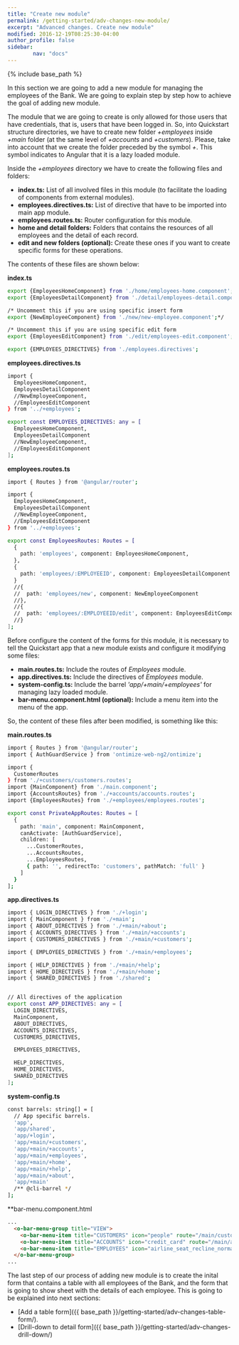 ```yaml
---
title: "Create new module"
permalink: /getting-started/adv-changes-new-module/
excerpt: "Advanced changes. Create new module"
modified: 2016-12-19T08:25:30-04:00
author_profile: false
sidebar:
        nav: "docs"
---
```


{% include base_path %}

In this section we are going to add a new module for managing the employees of the Bank. We are going to explain step by step how to achieve the goal of adding new module.

The module that we are going to create is only allowed for those users that have credentials, that is, users that have been logged in. So, into Quickstart structure directories, we have to 
create new folder *+employees* inside *+main* folder (at the same level of *+accounts* and *+customers*). Please, take into account that we create the folder 
preceded by the symbol *+*. This symbol indicates to Angular that it is a lazy loaded module.

Inside the *+employees* directory we have to create the following files and folders:

* **index.ts:** List of all involved files in this module (to facilitate the loading of components from external modules).
* **employees.directives.ts:** List of directive that have to be imported into main app module.
* **employees.routes.ts:** Router configuration for this module.
* **home and detail folders:** Folders that contains the resources of all employees and the detail of each record.
* **edit and new folders (optional):** Create these ones if you want to create specific forms for these operations.

The contents of these files are shown below:

**index.ts**

```bash
export {EmployeesHomeComponent} from './home/employees-home.component';
export {EmployeesDetailComponent} from './detail/employees-detail.component';

/* Uncomment this if you are using specific insert form
export {NewEmployeeComponent} from './new/new-employee.component';*/

/* Uncomment this if you are using specific edit form
export {EmployeesEditComponent} from './edit/employees-edit.component';*/

export {EMPLOYEES_DIRECTIVES} from './employees.directives';
```

**employees.directives.ts**

```bash
import {
  EmployeesHomeComponent,
  EmployeesDetailComponent
  //NewEmployeeComponent,
  //EmployeesEditComponent
} from '../+employees';

export const EMPLOYEES_DIRECTIVES: any = [
  EmployeesHomeComponent,
  EmployeesDetailComponent
  //NewEmployeeComponent,
  //EmployeesEditComponent
];
```

**employees.routes.ts**

```bash
import { Routes } from '@angular/router';

import {
  EmployeesHomeComponent,
  EmployeesDetailComponent
  //NewEmployeeComponent,
  //EmployeesEditComponent
} from '../+employees';

export const EmployeesRoutes: Routes = [
  {
    path: 'employees', component: EmployeesHomeComponent,
  },
  {
    path: 'employees/:EMPLOYEEID', component: EmployeesDetailComponent
  }
  //{
  //  path: 'employees/new', component: NewEmployeeComponent
  //},
  //{
  //  path: 'employees/:EMPLOYEEID/edit', component: EmployeesEditComponent
  //}
];

```

Before configure the content of the forms for this module, it is necessary to tell the Quickstart app that a new module exists
and configure it modifying some files:

* **main.routes.ts:** Include the routes of *Employees* module.
* **app.directives.ts:** Include the directives of *Employees* module.
* **system-config.ts:** Include the barrel *'app/+main/+employees'* for managing lazy loaded module.
* **bar-menu.component.html (optional):** Include a menu item into the menu of the app.


So, the content of these files after been modified, is something like this:

**main.routes.ts**

```bash
import { Routes } from '@angular/router';
import { AuthGuardService } from 'ontimize-web-ng2/ontimize';

import {
  CustomerRoutes
} from './+customers/customers.routes';
import {MainComponent} from './main.component';
import {AccountsRoutes} from './+accounts/accounts.routes';
import {EmployeesRoutes} from './+employees/employees.routes';

export const PrivateAppRoutes: Routes = [
  {
    path: 'main', component: MainComponent,
    canActivate: [AuthGuardService],
    children: [
      ...CustomerRoutes,
      ...AccountsRoutes,
      ...EmployeesRoutes,
      { path: '', redirectTo: 'customers', pathMatch: 'full' }
    ]
  }
];
```

**app.directives.ts**

```bash
import { LOGIN_DIRECTIVES } from './+login';
import { MainComponent } from './+main';
import { ABOUT_DIRECTIVES } from './+main/+about';
import { ACCOUNTS_DIRECTIVES } from './+main/+accounts';
import { CUSTOMERS_DIRECTIVES } from './+main/+customers';

import { EMPLOYEES_DIRECTIVES } from './+main/+employees';

import { HELP_DIRECTIVES } from './+main/+help';
import { HOME_DIRECTIVES } from './+main/+home';
import { SHARED_DIRECTIVES } from './shared';


// All directives of the application
export const APP_DIRECTIVES: any = [
  LOGIN_DIRECTIVES,
  MainComponent,
  ABOUT_DIRECTIVES,
  ACCOUNTS_DIRECTIVES,
  CUSTOMERS_DIRECTIVES,

  EMPLOYEES_DIRECTIVES,

  HELP_DIRECTIVES,
  HOME_DIRECTIVES,
  SHARED_DIRECTIVES
];
```
**system-config.ts**

```bash
const barrels: string[] = [
  // App specific barrels.
  'app',
  'app/shared',
  'app/+login',
  'app/+main/+customers',
  'app/+main/+accounts',
  'app/+main/+employees',
  'app/+main/+home',
  'app/+main/+help',
  'app/+main/+about',
  'app/+main'
  /** @cli-barrel */
];
```

**bar-menu.component.html

```html
...
  <o-bar-menu-group title="VIEW">
    <o-bar-menu-item title="CUSTOMERS" icon="people" route="/main/customers"></o-bar-menu-item>
    <o-bar-menu-item title="ACCOUNTS" icon="credit_card" route="/main/accounts"></o-bar-menu-item>
    <o-bar-menu-item title="EMPLOYEES" icon="airline_seat_recline_normal" route="/main/employees"></o-bar-menu-item>
  </o-bar-menu-group>
...
```

The last step of our process of adding new module is to create the inital form that contains a table with
all employees of the Bank, and the form that is going to show sheet with the details of each employee. This is 
going to be explained into next sections:

* [Add a table form]({{ base_path }}/getting-started/adv-changes-table-form/).
* [Drill-down to detail form]({{ base_path }}/getting-started/adv-changes-drill-down/)